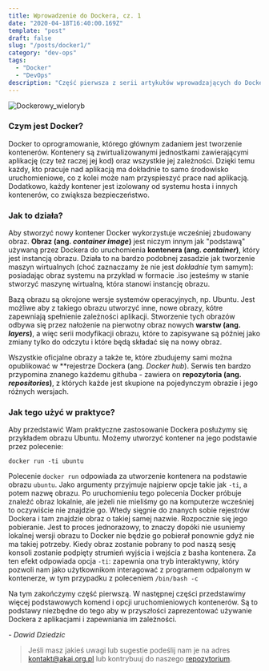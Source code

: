 ```yaml
---
title: Wprowadzenie do Dockera, cz. 1
date: "2020-04-18T16:40:00.169Z"
template: "post"
draft: false
slug: "/posts/docker1/"
category: "dev-ops"
tags:
  - "Docker"
  - "DevOps"
description: "Część pierwsza z serii artykułów wprowadzających do Dockera"
---
```


![Dockerowy_wieloryb](/media/docker.png)

### Czym jest Docker?

Docker to oprogramowanie, którego głównym zadaniem jest tworzenie kontenerów. Kontenery są zwirtualizowanymi jednostkami zawierającymi
aplikację (czy też raczej jej kod) oraz wszystkie jej zależności. Dzięki temu każdy, kto pracuje nad aplikacją ma dokładnie to samo środowisko uruchomieniowe, co z kolei może nam przyspieszyć prace nad aplikacją. Dodatkowo, każdy kontener jest izolowany od systemu hosta i innych kontenerów, co zwiąksza bezpieczeństwo.

### Jak to działa?

Aby stworzyć nowy kontener Docker wykorzystuje wcześniej zbudowany obraz. **Obraz (ang. *container image*)** jest niczym innym jak "podstawą"
używaną przez Dockera do uruchomienia **kontenera  (ang. *container*)**, który jest instancją obrazu. Działa to na bardzo podobnej zasadzie
jak tworzenie maszyn wirtualnych (choć zaznaczamy że nie jest *dokładnie* tym samym): posiadając obraz systemu na przykład
w formacie .iso jesteśmy w stanie stworzyć maszynę wirtualną, która stanowi instancję obrazu.

Bazą obrazu są okrojone wersje systemów operacyjnych, np. Ubuntu. Jest możliwe aby z takiego obrazu utworzyć inne, nowe
obrazy, kótre zapewniają spełnienie zależności aplikacji. Stworzenie tych obrazów odbywa się przez nałożenie 
na pierwotny obraz nowych **warstw  (ang. *layers*)**, a więc serii modyfikacji obrazu, które to zapisywane są później jako zmiany tylko 
do odczytu i które będą składać się na nowy obraz. 

Wszystkie oficjalne obrazy a także te, które zbudujemy sami można opublikować w **rejestrze Dockera (ang. *Docker hub*). Serwis ten bardzo
przypomina znanego każdemu githuba - zawiera on **repozytoria (ang. *repositories*)**, z których każde jest skupione na pojedynczym obrazie i
jego różnych wersjach. 


### Jak tego użyć w praktyce?

Aby przedstawić Wam praktyczne zastosowanie Dockera posłużymy się przykładem obrazu Ubuntu. Możemy utworzyć kontener 
na jego podstawie przez polecenie: 
```
docker run -ti ubuntu
```
Polecenie `docker run` odpowiada za utworzenie kontenera na podstawie obrazu `ubuntu`. Jako argumenty przyjmuje najpierw 
opcje takie jak `-ti`, a potem nazwę obrazu. Po uruchomieniu tego polecenia Docker próbuje znaleźć obraz lokalnie, ale 
jeżeli nie mieliśmy go na komputerze wcześniej to oczywiście nie znajdzie go. Wtedy sięgnie do znanych sobie rejestrów
Dockera i tam znajdzie obraz o takiej samej nazwie. Rozpocznie się jego pobieranie. Jest to proces jednorazowy, to znaczy 
dopóki nie usuniemy lokalnej wersji obrazu to Docker nie będzie go pobierał ponownie gdyż nie ma takiej potrzeby. Kiedy 
obraz zostanie pobrany to pod naszą sesję konsoli zostanie podpięty strumień wyjścia i wejścia z basha kontenera. Za ten 
efekt odpowiada opcja `-ti`: zapewnia ona tryb interaktywny, który pozwoli nam jako użytkownikom interagować z programem 
odpalonym w kontenerze, w tym przypadku z poleceniem `/bin/bash -c`

Na tym zakończymy część pierwszą. W następnej części przedstawimy więcej podstawowych komend i opcji uruchomieniowych
kontenerów. Są to podstawy niezbędne do tego aby w przyszłości zaprezentować używanie Dockera z aplikacjami i zapewniania
im zależności.

*- Dawid Dziedzic*

> Jeśli masz jakieś uwagi lub sugestie podeślij nam je na adres [kontakt@akai.org.pl](mailto:kontakt@akai.org.pl) lub kontrybuuj do naszego [repozytorium](https://github.com/akai-org/blog).
